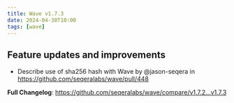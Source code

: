 ```yaml
---
title: Wave v1.7.3
date: 2024-04-30T10:00
tags: [wave]
---
```


## Feature updates and improvements

* Describe use of sha256 hash with Wave by @jason-seqera in https://github.com/seqeralabs/wave/pull/448


**Full Changelog**: https://github.com/seqeralabs/wave/compare/v1.7.2...v1.7.3
